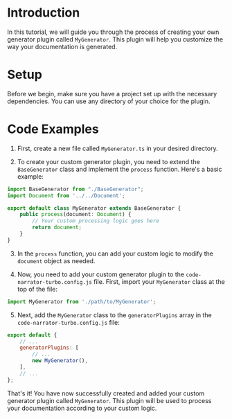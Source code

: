 # Introduction

In this tutorial, we will guide you through the process of creating your own generator plugin called `MyGenerator`. This plugin will help you customize the way your documentation is generated.

# Setup

Before we begin, make sure you have a project set up with the necessary dependencies. You can use any directory of your choice for the plugin.

# Code Examples

1. First, create a new file called `MyGenerator.ts` in your desired directory.

2. To create your custom generator plugin, you need to extend the `BaseGenerator` class and implement the `process` function. Here's a basic example:

```typescript
import BaseGenerator from "./BaseGenerator";
import Document from '../../Document';

export default class MyGenerator extends BaseGenerator {
    public process(document: Document) {
        // Your custom processing logic goes here
        return document;
    }
}
```

3. In the `process` function, you can add your custom logic to modify the `document` object as needed.

4. Now, you need to add your custom generator plugin to the `code-narrator-turbo.config.js` file. First, import your `MyGenerator` class at the top of the file:

```javascript
import MyGenerator from './path/to/MyGenerator';
```

5. Next, add the `MyGenerator` class to the `generatorPlugins` array in the `code-narrator-turbo.config.js` file:

```javascript
export default {
    // ...
    generatorPlugins: [
        // ...
        new MyGenerator(),
    ],
    // ...
};
```

That's it! You have now successfully created and added your custom generator plugin called `MyGenerator`. This plugin will be used to process your documentation according to your custom logic.